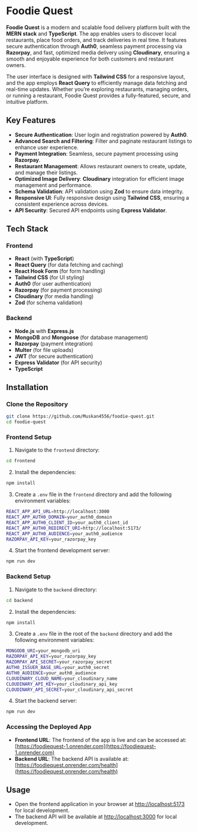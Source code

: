 # Foodie Quest

**Foodie Quest** is a modern and scalable food delivery platform built with the **MERN stack** and **TypeScript**. The app enables users to discover local restaurants, place food orders, and track deliveries in real time. It features secure authentication through **Auth0**, seamless payment processing via **Razorpay**, and fast, optimized media delivery using **Cloudinary**, ensuring a smooth and enjoyable experience for both customers and restaurant owners.

The user interface is designed with **Tailwind CSS** for a responsive layout, and the app employs **React Query** to efficiently manage data fetching and real-time updates. Whether you’re exploring restaurants, managing orders, or running a restaurant, Foodie Quest provides a fully-featured, secure, and intuitive platform.

## Key Features

- **Secure Authentication**: User login and registration powered by **Auth0**.
- **Advanced Search and Filtering**: Filter and paginate restaurant listings to enhance user experience.
- **Payment Integration**: Seamless, secure payment processing using **Razorpay**.
- **Restaurant Management**: Allows restaurant owners to create, update, and manage their listings.
- **Optimized Image Delivery**: **Cloudinary** integration for efficient image management and performance.
- **Schema Validation**: API validation using **Zod** to ensure data integrity.
- **Responsive UI**: Fully responsive design using **Tailwind CSS**, ensuring a consistent experience across devices.
- **API Security**: Secured API endpoints using **Express Validator**.

## Tech Stack

### Frontend
- **React** (with **TypeScript**)
- **React Query** (for data fetching and caching)
- **React Hook Form** (for form handling)
- **Tailwind CSS** (for UI styling)
- **Auth0** (for user authentication)
- **Razorpay** (for payment processing)
- **Cloudinary** (for media handling)
- **Zod** (for schema validation)

### Backend
- **Node.js** with **Express.js**
- **MongoDB** and **Mongoose** (for database management)
- **Razorpay** (payment integration)
- **Multer** (for file uploads)
- **JWT** (for secure authentication)
- **Express Validator** (for API security)
- **TypeScript**

## Installation

### Clone the Repository

```bash
git clone https://github.com/Muskan4556/foodie-quest.git
cd foodie-quest
```

### Frontend Setup

1. Navigate to the `frontend` directory:

```bash
cd frontend
```

2. Install the dependencies:

```bash
npm install
```

3. Create a `.env` file in the `frontend` directory and add the following environment variables:

```bash
REACT_APP_API_URL=http://localhost:3000
REACT_APP_AUTH0_DOMAIN=your_auth0_domain
REACT_APP_AUTH0_CLIENT_ID=your_auth0_client_id
REACT_APP_AUTH0_REDIRECT_URI=http://localhost:5173/
REACT_APP_AUTH0_AUDIENCE=your_auth0_audience
RAZORPAY_API_KEY=your_razorpay_key
```

4. Start the frontend development server:

```bash
npm run dev
```

### Backend Setup

1. Navigate to the `backend` directory:

```bash
cd backend
```

2. Install the dependencies:

```bash
npm install
```

3. Create a `.env` file in the root of the `backend` directory and add the following environment variables:

```bash
MONGODB_URI=your_mongodb_uri
RAZORPAY_API_KEY=your_razorpay_key
RAZORPAY_API_SECRET=your_razorpay_secret
AUTH0_ISSUER_BASE_URL=your_auth0_secret
AUTH0_AUDIENCE=your_auth0_audience
CLOUDINARY_CLOUD_NAME=your_cloudinary_name
CLOUDINARY_API_KEY=your_cloudinary_api_key
CLOUDINARY_API_SECRET=your_cloudinary_api_secret
```

4. Start the backend server:

```bash
npm run dev
```


### Accessing the Deployed App

- **Frontend URL**: The frontend of the app is live and can be accessed at: [https://foodiequest-1.onrender.com](https://foodiequest-1.onrender.com)
- **Backend URL**: The backend API is available at: [https://foodiequest.onrender.com/health](https://foodiequest.onrender.com/health)

## Usage

- Open the frontend application in your browser at [http://localhost:5173](http://localhost:5173) for local development.
- The backend API will be available at [http://localhost:3000](http://localhost:3000) for local development.

